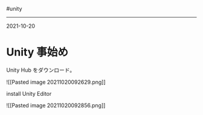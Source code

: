 #unity

---
2021-10-20

# Unity 事始め

Unity Hub をダウンロード。

![[Pasted image 20211020092629.png]]

install Unity Editor

![[Pasted image 20211020092856.png]]


